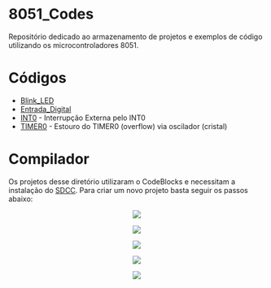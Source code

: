 # 8051_Codes
Repositório dedicado ao armazenamento de projetos e exemplos de código utilizando os microcontroladores 8051.

# Códigos
- [Blink_LED](Blink)
- [Entrada_Digital](Entrada_Digital)
- [INT0](INT0) - Interrupção Externa pelo INT0
- [TIMER0](TMR0_#1) - Estouro do TIMER0 (overflow) via oscilador (cristal)

# Compilador
Os projetos desse diretório utilizaram o CodeBlocks e necessitam a instalação do [SDCC](https://sourceforge.net/projects/sdcc/files/). 
Para criar um novo projeto basta seguir os passos abaixo:

<p align="center">
<img src="https://github.com/user-attachments/assets/826a3a22-c43a-4bdb-b37f-8d5d12ac33c0">
</p>

<p align="center">
<img src="https://github.com/user-attachments/assets/3ac6a64d-10b3-47e2-91e7-dac45cd0f6e6">
</p>

<p align="center">
<img src="https://github.com/user-attachments/assets/c0a4fa41-03cb-4b1f-9a5e-e7cd03c28f2d">
</p>

<p align="center">
<img src="https://github.com/user-attachments/assets/0118f833-3471-4904-9f01-7d09b4710930">
</p>

<p align="center">
<img src="https://github.com/user-attachments/assets/8e3f393f-b54c-41fa-98dd-a3e2aae23925">
</p>



